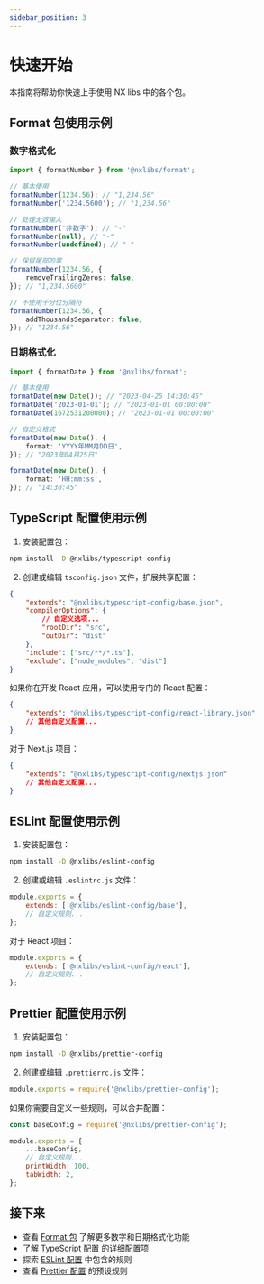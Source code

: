 ```yaml
---
sidebar_position: 3
---
```


# 快速开始

本指南将帮助你快速上手使用 NX libs 中的各个包。

## Format 包使用示例

### 数字格式化

```typescript
import { formatNumber } from '@nxlibs/format';

// 基本使用
formatNumber(1234.56); // "1,234.56"
formatNumber('1234.5600'); // "1,234.56"

// 处理无效输入
formatNumber('非数字'); // "-"
formatNumber(null); // "-"
formatNumber(undefined); // "-"

// 保留尾部的零
formatNumber(1234.56, {
	removeTrailingZeros: false,
}); // "1,234.5600"

// 不使用千分位分隔符
formatNumber(1234.56, {
	addThousandsSeparator: false,
}); // "1234.56"
```

### 日期格式化

```typescript
import { formatDate } from '@nxlibs/format';

// 基本使用
formatDate(new Date()); // "2023-04-25 14:30:45"
formatDate('2023-01-01'); // "2023-01-01 00:00:00"
formatDate(1672531200000); // "2023-01-01 00:00:00"

// 自定义格式
formatDate(new Date(), {
	format: 'YYYY年MM月DD日',
}); // "2023年04月25日"

formatDate(new Date(), {
	format: 'HH:mm:ss',
}); // "14:30:45"
```

## TypeScript 配置使用示例

1. 安装配置包：

```bash
npm install -D @nxlibs/typescript-config
```

2. 创建或编辑 `tsconfig.json` 文件，扩展共享配置：

```json
{
	"extends": "@nxlibs/typescript-config/base.json",
	"compilerOptions": {
		// 自定义选项...
		"rootDir": "src",
		"outDir": "dist"
	},
	"include": ["src/**/*.ts"],
	"exclude": ["node_modules", "dist"]
}
```

如果你在开发 React 应用，可以使用专门的 React 配置：

```json
{
	"extends": "@nxlibs/typescript-config/react-library.json"
	// 其他自定义配置...
}
```

对于 Next.js 项目：

```json
{
	"extends": "@nxlibs/typescript-config/nextjs.json"
	// 其他自定义配置...
}
```

## ESLint 配置使用示例

1. 安装配置包：

```bash
npm install -D @nxlibs/eslint-config
```

2. 创建或编辑 `.eslintrc.js` 文件：

```js
module.exports = {
	extends: ['@nxlibs/eslint-config/base'],
	// 自定义规则...
};
```

对于 React 项目：

```js
module.exports = {
	extends: ['@nxlibs/eslint-config/react'],
	// 自定义规则...
};
```

## Prettier 配置使用示例

1. 安装配置包：

```bash
npm install -D @nxlibs/prettier-config
```

2. 创建或编辑 `.prettierrc.js` 文件：

```js
module.exports = require('@nxlibs/prettier-config');
```

如果你需要自定义一些规则，可以合并配置：

```js
const baseConfig = require('@nxlibs/prettier-config');

module.exports = {
	...baseConfig,
	// 自定义规则...
	printWidth: 100,
	tabWidth: 2,
};
```

## 接下来

- 查看 [Format 包](/docs/packages/format) 了解更多数字和日期格式化功能
- 了解 [TypeScript 配置](/docs/packages/typescript-config) 的详细配置项
- 探索 [ESLint 配置](/docs/packages/eslint-config) 中包含的规则
- 查看 [Prettier 配置](/docs/packages/prettier-config) 的预设规则
